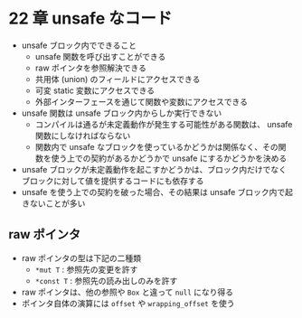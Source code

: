 22 章 unsafe なコード
===

- unsafe ブロック内でできること
  - unsafe 関数を呼び出すことができる
  - raw ポインタを参照解決できる
  - 共用体 (union) のフィールドにアクセスできる
  - 可変 static 変数にアクセスできる
  - 外部インターフェースを通じて関数や変数にアクセスできる
- unsafe 関数は unsafe ブロック内からしか実行できない
  - コンパイルは通るが未定義動作が発生する可能性がある関数は、 unsafe 関数にしなければならない
  - 関数内で unsafe なブロックを使っているかどうかは関係なく、その関数を使う上での契約があるかどうかで unsafe にするかどうかを決める
- unsafe ブロックが未定義動作を起こすかどうかは、ブロック内だけでなくブロックに対して値を提供するコードにも依存する
- unsafe を使う上での契約を破った場合、その結果は unsafe ブロック内で起きないことが多い

## raw ポインタ

- raw ポインタの型は下記の二種類
  - `*mut T` : 参照先の変更を許す
  - `*const T` : 参照先の読み出しのみを許す
- raw ポインタは、他の参照や `Box` と違って `null` になり得る
- ポインタ自体の演算には `offset` や `wrapping_offset` を使う